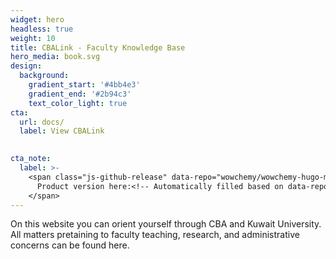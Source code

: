 ```yaml
---
widget: hero
headless: true
weight: 10
title: CBALink - Faculty Knowledge Base
hero_media: book.svg
design:
  background:
    gradient_start: '#4bb4e3'
    gradient_end: '#2b94c3'
    text_color_light: true
cta:
  url: docs/
  label: View CBALink
 

cta_note:
  label: >-
    <span class="js-github-release" data-repo="wowchemy/wowchemy-hugo-modules">
      Product version here:<!-- Automatically filled based on data-repo value -->
    </span>
---
```


On this website you can orient yourself through CBA and Kuwait University. All matters pretaining to faculty teaching, research, and administrative concerns can be found here. 

